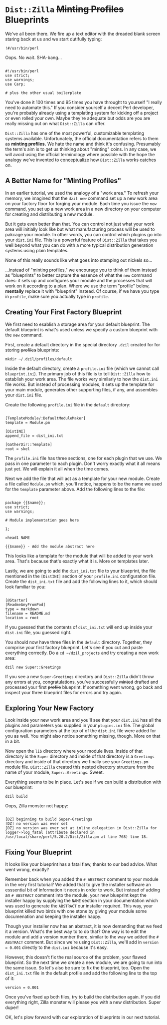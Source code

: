 # `Dist::Zilla` ~~Minting Profiles~~ Blueprints

We've all been there. We fire up a text editor with the dreaded blank screen staring
back at us and we start dutifully typing:

`!#/usr/bin/perl`

Oops. No wait. SHA-bang...

```

#!/usr/bin/perl
use strict;
use warnings;
use Carp;

# plus the other usual boilerplate

```

You've done it 100 times and 95 times you have throught to yourself "I really
need to automate this." If you consider yourself a decent Perl developer, you're
probably already using a templating system for kicking off a project or even
rolled your own. Maybe they're adequate but odds are you are really missing out
on what `Dist::Zilla` can offer.

`Dist::Zilla` has one of the most powerful, customizable templating systems
available. Unfortunately, the official documentation refers to them as **minting
profiles.** We hate the name and think it's confusing. Presumably the term's aim
is to get us thinking about "minting" coins. In any case, we will avoid using
the official terminology where possible with the hope the analogy we've invented
to conceptualize how `Dist::Zilla` works catches on.

## A Better Name for "Minting Profiles"

In an earlier tutorial, we used the analogy of a "work area." To refresh your
memory, we imagined that the `dzil new` command set up a new work area on your
factory floor for forging your module. Each time you issue the `new` command,
you set up a new work area in a new directory on your computer for creating and
distributing a new module.

But it gets even better than that. You can control not just what your work area
will initially look like but what manufacturing process will be used to pakcage
your module. In other words, you can control which plugins go into your
`dist.ini` file. This is a powerful feature of `Dist::Zilla` that takes you well
beyond what you can do with a more typical distribution generation systems using
plain templates.

None of this really sounds like what goes into stamping out nickels so...

...instead of "minting profiles," we encourage you to think of them instead as
"blueprints" to better capture the essence of what the `new` command does: it
sets up and configures your module and the processes that will work on it
according to a plan. Where we use the term "profile" below, **mentally** replace
it with "blueprint" instead. Of course, if we have you type in `profile`, make
sure you actually type in `profile.`

## Creating Your First Factory Blueprint

We first need to esablish a storage area for your default blueprint. The default
blueprint is what's used unless we specify a custom blueprint with the `new`
command.

First, create a default directory in the special directory `.dzil` created for
for storing ~~profiles~~ blueprints:

`mkdir ~/.dzil/profiles/default`

Inside the default directory, create a `profile.ini` file (which we cannot call
`blueprint.ini`). The primary job of this file is to tell `Dist::Zilla` how to
establish your work area. The file works very similarly to how the `dist.ini` file
works. But instead of processing modules, it sets up the template for your
main module, generates other supporting files, if any, and assembles your
`dist.ini` file.

Create the following `profile.ini` file in the `default` directory:

```

[TemplateModule/:DefaultModuleMaker]
template = Module.pm

[DistINI]
append_file = dist_ini.txt

[GatherDir::Template]
root = skel

```

The `profile.ini` file has three sections, one for each plugin that we use. We
pass in one parameter to each plugin. Don't worry exactly what it all means just
yet. We will explain it all when the time comes.

Next we add the file that will act as a template for your new module.
Create a file called `Module.pm` which, you'll notice, happens to be the name we
used for the `template` parameter above. Add the following lines to the file:

```

package {{$name}};
use strict;
use warnings;

# Module implementation goes here

1;

=head1 NAME

{{$name}} - Add the module abstract here

```

This looks like a template for the module that will be added to your work area.
That's because that's exactly what it is. More on templates later.

Lastly, we are going to add the `dist_ini.txt` file to your blueprint, the file
mentioned in the `[DistINI]` section of your `profile.ini` configuration file.
Create the `dist_ini.txt` file and add the following lines to it, which should
look familiar to you:

```

[@Starter]
[ReadmeAnyFromPod]
type = markdown
filename = README.md
location = root

```

If you guessed that the contents of `dist_ini.txt` will end up inside your
`dist.ini` file, you guessed right.

You should now have three files in the `default` directory. Together, they
comprise your first factory blueprint. Let's see if you cut and paste everything
correctly. Do a `cd ~/dzil_projects` and try creating a new work area:

`dzil new Super::Greetings`

If you see a new `Super-Greetings` directory and `Dist::Zilla` didn't throw any
errors at you, congratulations, you've successfully ~~minted~~ drafted and
processed your first ~~profile~~ blueprint. If something went wrong, go back and
inspect your three blueprint files for errors and try again.

## Exploring Your New Factory

Look inside your new work area and you'll see that your `dist.ini` has all the
plugins and parameters you supplied in your `plugins.ini` file. The global
configuration parameters at the top of of the `dist.ini` file were added for you
as well. You might also notice something missing, though. More on that in a bit.

Now open the `lib` directory where your module lives. Inside of that directory is
the `Super` directory and inside of that directory is a `Greetings` directory
and inside of that directory we finally see your `Greetings.pm` module file.
`Dist::Zilla` created this nested directory structure from the name of your
module, `Super::Greetings`. Sweet.

Everything seems to be in place. Let's see if we can build a distribution with
our blueprint:

`dzil build`

Oops, Zilla monster not happy:

```

[DZ] beginning to build Super-Greetings
[DZ] no version was ever set
[DZ] no version was ever set at inline delegation in Dist::Zilla for
logger->log_fatal (attribute declared in
/usr/local/share/perl/5.20.2/Dist/Zilla.pm at line 768) line 18.

```

## Fixing Your Blueprint

It looks like your blueprint has a fatal flaw, thanks to our bad advice. What
went wrong, exactly?

Remember back when you added the `# ABSTRACT` comment to your module in the very
first tutorial? We added that to give the installer software an esssential bit
of information it needs in order to work. But instead of adding an `# ABSTRACT`
comment into the module, your new blueprint kept the installer happy by
supplying the `NAME` section in your documentation which was used to generate
the `ABSTRACT` our installer required. This way, your blueprint killed two birds
with one stone by giving your module some documenation and keeping the installer
happy.

Though your installer now has an abstract, it is now demanding that we feed it
a version. What's the best way to to do that? One way is to edit the module and
add a version number there, similar to the way we added the `# ABSTRACT`
comment. But since we're using `Dist::Zilla`, we'll add in `version =
0.001` directly to the `dist.ini` because it's easy.

However, this doesn't fix the real source of the problem, your flawed blueprint.
So the next time we create a new module, we are going to run into the same
issue. So let's also be sure to fix the blueprint, too. Open the `dist_ini.txt`
file in the default profile and add the following line to the top of it:

`version = 0.001`

Once you've fixed up both files, try to build the distribution again. If you did
everything right, Zilla monster will please you with a new distribution. Super
duper!

OK, let's plow forward with our exploration of blueprints in our next tutorial.
